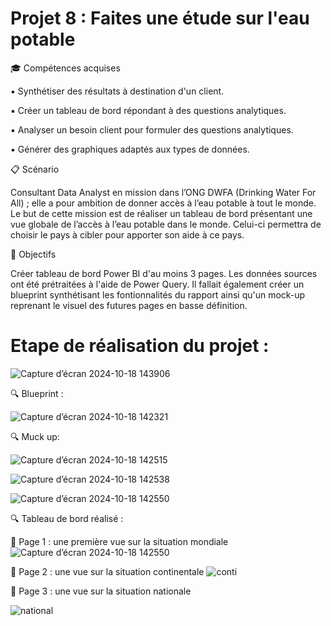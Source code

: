 # Projet 8 : Faites une étude sur l'eau potable

🎓 Compétences acquises

:black_small_square:	Synthétiser des résultats à destination d'un client.

:black_small_square:	 Créer un tableau de bord répondant à des questions analytiques.

:black_small_square:	Analyser un besoin client pour formuler des questions analytiques.

:black_small_square:	 Générer des graphiques adaptés aux types de données.

📋 Scénario

Consultant Data Analyst en mission dans l’ONG DWFA (Drinking Water For All) ; elle a pour ambition de donner accès à l’eau potable à tout le monde. Le but de cette mission est de réaliser un tableau de bord présentant une vue globale de l’accès à l’eau potable dans le monde. Celui-ci permettra de choisir le pays à cibler pour apporter son aide à ce pays.

🎯 Objectifs

Créer tableau de bord Power BI d'au moins 3 pages. Les données sources ont été prétraitées à l'aide de Power Query. Il fallait également créer un blueprint synthétisant les fontionnalités du rapport ainsi qu'un mock-up reprenant le visuel des futures pages en basse définition.


# Etape de réalisation du projet :

![Capture d’écran 2024-10-18 143906](https://github.com/user-attachments/assets/47dc1ef9-8461-42f4-a074-2cc0b0038705)


:mag: Blueprint :


![Capture d’écran 2024-10-18 142321](https://github.com/user-attachments/assets/34ab31b1-e5bb-41dd-9c31-94cd04db835b)

:mag: Muck up:

![Capture d’écran 2024-10-18 142515](https://github.com/user-attachments/assets/ed4d8e4c-3eae-4154-8168-755446303121)

![Capture d’écran 2024-10-18 142538](https://github.com/user-attachments/assets/b2262b63-a2a0-4748-baf0-4789442efb4f)


![Capture d’écran 2024-10-18 142550](https://github.com/user-attachments/assets/357b1be0-ad30-44ae-9cbe-ac4b28b60c3d)

:mag: Tableau de bord réalisé  :

:mag_right:	 Page 1 : une première vue sur la situation mondiale 
![Capture d’écran 2024-10-18 142550](https://github.com/user-attachments/assets/975d3caa-e926-47f9-94b3-b998a651d524)



:mag_right:	 Page 2 : une vue sur la situation continentale
![conti](https://github.com/user-attachments/assets/c5f51867-e90c-4cdf-ab48-d456f1113a1d)


:mag_right:	 Page 3 : une vue sur la situation nationale


![national](https://github.com/user-attachments/assets/bfbdb2cf-0890-43cf-966f-2888b2885ef8)

